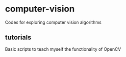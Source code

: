# computer-vision
Codes for exploring computer vision algorithms

## tutorials
Basic scripts to teach myself the functionality of OpenCV

